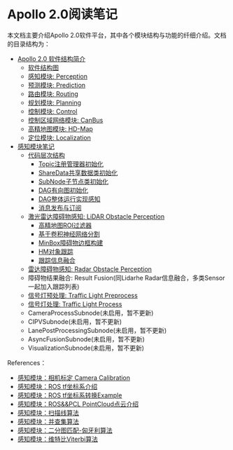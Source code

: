 # Apollo 2.0阅读笔记

本文档主要介绍Apollo 2.0软件平台，其中各个模块结构与功能的纤细介绍。文档的目录结构为：

- [Apollo 2.0 软件结构简介](https://github.com/YannZyl/Apollo-Note/blob/master/docs/apollo_software_arch.md)
	- [软件结构图](https://github.com/YannZyl/Apollo-Note/blob/master/docs/apollo_software_arch.md/#软件结构图)
	- [感知模块: Perception](https://github.com/YannZyl/Apollo-Note/blob/master/docs/apollo_software_arch.md/#感知模块)
	- [预测模块: Prediction](https://github.com/YannZyl/Apollo-Note/blob/master/docs/apollo_software_arch.md/#预测模块)
	- [路由模块: Routing](https://github.com/YannZyl/Apollo-Note/blob/master/docs/apollo_software_arch.md/#路由模块)
	- [规划模块: Planning](https://github.com/YannZyl/Apollo-Note/blob/master/docs/apollo_software_arch.md/#规划模块)
	- [控制模块: Control](https://github.com/YannZyl/Apollo-Note/blob/master/docs/apollo_software_arch.md/#控制模块)
	- [控制区域网络模块: CanBus](https://github.com/YannZyl/Apollo-Note/blob/master/docs/apollo_software_arch.md/#控制区域网络模块)
	- [高精地图模块: HD-Map](https://github.com/YannZyl/Apollo-Note/blob/master/docs/apollo_software_arch.md/#高精地图模块)
	- [定位模块: Localization](https://github.com/YannZyl/Apollo-Note/blob/master/docs/apollo_software_arch.md/#定位模块)
- [感知模块笔记](https://github.com/YannZyl/Apollo-Note/blob/master/docs/perception/perception_arch.md)
	- [代码层次结构](https://github.com/YannZyl/Apollo-Note/blob/master/docs/perception/perception_software_arch.md)
		- [Topic注册管理器初始化](https://github.com/YannZyl/Apollo-Note/blob/master/docs/perception/perception_software_arch.md/#注册管理器初始化)
		- [ShareData共享数据类初始化](https://github.com/YannZyl/Apollo-Note/blob/master/docs/perception/perception_software_arch.md/#共享数据类初始化)
		- [SubNode子节点类初始化](https://github.com/YannZyl/Apollo-Note/blob/master/docs/perception/perception_software_arch.md/#子节点类初始化)
		- [DAG有向图初始化](https://github.com/YannZyl/Apollo-Note/blob/master/docs/perception/perception_software_arch.md/#有向图初始化)
		- [DAG整体运行实现感知](https://github.com/YannZyl/Apollo-Note/blob/master/docs/perception/perception_software_arch.md/#DAG运行)
		- [消息发布与订阅](https://github.com/YannZyl/Apollo-Note/blob/master/docs/perception/perception_software_arch.md/#消息发布与接收)
	- [激光雷达障碍物感知: LiDAR Obstacle Perception](https://github.com/YannZyl/Apollo-Note/blob/master/docs/perception/obstacles_lidar_arch.md)
		- [高精地图ROI过滤器](https://github.com/YannZyl/Apollo-Note/blob/master/docs/perception/obstacles_lidar_1_hdmap.md)
		- [基于卷积神经网络分割](https://github.com/YannZyl/Apollo-Note/blob/master/docs/perception/obstacles_lidar_2_cnn.md)
		- [MinBox障碍物边框构建](https://github.com/YannZyl/Apollo-Note/blob/master/docs/perception/obstacles_lidar_3_minibox.md)
		- [HM对象跟踪](https://github.com/YannZyl/Apollo-Note/blob/master/docs/perception/obstacles_lidar_4_hmtrack.md)
		- [跟踪信息融合](https://github.com/YannZyl/Apollo-Note/blob/master/docs/perception/obstacles_lidar_5_fusion.md)
	- [雷达障碍物感知: Radar Obstacle Perception](https://github.com/YannZyl/Apollo-Note/blob/master/docs/perception/obstacles_radar_arch.md)
	- 障碍物结果融合: Result Fusion(同Lidarhe Radar信息融合，多类Sensor一起加入跟踪列表)
	- [信号灯预处理: Traffic Light Preprocess](https://github.com/YannZyl/Apollo-Note/blob/master/docs/perception/traffic_lights_preprocess.md)
	- [信号灯处理: Traffic Light Process](https://github.com/YannZyl/Apollo-Note/blob/master/docs/perception/traffic_lights_process.md)
	- CameraProcessSubnode(未启用，暂不更新)
	- CIPVSubnode(未启用，暂不更新)
	- LanePostProcessingSubnode(未启用，暂不更新)
	- AsyncFusionSubnode(未启用，暂不更新)
	- VisualizationSubnode(未启用，暂不更新)

References：

- [感知模块：相机标定 Camera Calibration](https://blog.csdn.net/honyniu/article/details/51004397)
- [感知模块：ROS tf坐标系介绍](http://wiki.ros.org/tf/Tutorials#Learning_tf)
- [感知模块：ROS tf坐标系转换Example](http://wiki.ros.org/navigation/Tutorials/RobotSetup/TF)
- [感知模块：ROS&&PCL PointCloud点云介绍](http://wiki.ros.org/pcl/Overview)
- [感知模块：扫描线算法](https://www.jianshu.com/p/d9be99077c2b)
- [感知模块：并查集算法](https://www.cnblogs.com/shadowwalker9/p/5999029.html)
- [感知模块：二分图匹配-匈牙利算法](https://en.wikipedia.org/wiki/Hungarian_algorithm)
- [感知模块：维特比Viterbi算法](https://zh.wikipedia.org/wiki/%E7%BB%B4%E7%89%B9%E6%AF%94%E7%AE%97%E6%B3%95)